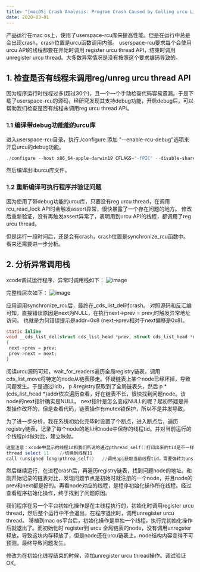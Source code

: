 ```yaml
---
title: "[macOS] Crash Analysis: Program Crash Caused by Calling urcu Library Functions"
date: 2020-03-01
---
```


产品运行在mac os上，使用了userspace-rcu库来提高性能。但是在运行中总是会出现crash，crash位置是urcu函数调用内部。
userspace-rcu要求每个会使用urcu API的线程都要在开始时调用 register urcu thread API，结束时调用 unregister urcu thread。大多数异常情况是没有按照这个要求编码导致的。

## 1. 检查是否有线程未调用reg/unreg urcu thread API
因为程序运行时线程过多(超过30个)，且一个一个手动检查代码容易遗漏。于是下载了userspace-rcu的源码，经研究发现其支持debug功能，开启debug后，可以帮助我们检查是否有线程未调用reg urcu thread API。
### 1.1 编译带debug功能能的urcu库
进入userspace-rcu目录，执行./configure 添加 "--enable-rcu-debug"选项来开启urcu的debug功能。

```powershell
./configure --host x86_64-apple-darwin19 CFLAGS="-fPIC" --disable-shared --enable-rcu-debug
```
然后编译出liburcu库文件。
### 1.2 重新编译可执行程序并验证问题
因为使用了带debug功能的urcu库，只要没有reg urcu thread，在调用rcu_read_lock API时会触发assert异常，很快暴露了一个存在问题的地方。
修改后重新验证，没有再触发assert异常了，表明用到urcu API的线程，都调用了reg urcu thread。

但是运行一段时间后，还是会有crash，crash位置是synchronize_rcu函数中。看来还需要进一步分析。
## 2. 分析异常调用栈
xcode调试运行程序，异常时调用栈如下：
![image](https://github.com/user-attachments/assets/d8664228-212f-4f3d-9f88-877fa15ef32e)

完整栈层次如下：
![image](https://github.com/user-attachments/assets/74a82ae4-f34c-47a5-abcc-ce1755946e1d)

应用调用synchronize_rcu后，最终在_cds_list_del时crash。
对照源码和反汇编可知，直接错误原因是next为NULL，在执行next->prev = prev;时触发异常地址访问。
也就是为何错误提示是addr=0x8 (next->prev相对于next偏移是0x8)。

```c
static inline
void __cds_list_del(struct cds_list_head *prev, struct cds_list_head *next)
{
 next->prev = prev;
 prev->next = next;
}
```

阅读urcu源码可知，wait_for_readers遍历全局registry链表，调用cds_list_move将特定的node从链表移走。怀疑链表上某个node已经坏掉，导致问题发生。于是通过lldb， p &registry获取到了全局链表头，然后 p *(cds_list_head *)addr依次遍历查看，好在链表不长，很快找到问题node。该node的next指针确实是NULL。
next指针是怎么变成NULL的呢？起初怀疑是并发操作改坏的，但是查看代码，链表操作有mutex锁保护，所以不是并发导致。

为了进一步分析，我在系统初始化完毕时设置了个断点，进入断点后，遍历registry链表，记录了每个node的地址和node中保存的线程tid。并对当前运行的个线程pid做对比，建立映射。

```powershell
这里注意：xcode中显示的线程id和我们所说的通过pthread_self()打印出来的tid是不一样的。想要获取线程tid，需要在lldb中切换到对应线程，再执行pthread_self()调用获取。例如：
thread select 11	//切换到线程11
call (unsigned long)pthrea_self()	//调用api获取当前线程tid，需要强转为unsigned long
```

然后继续运行，在进程crash后，再遍历registry链表，找到问题node的地址。和刚开始记录的链表对比，发现问题节点是初始时就注册的一个node，并且node的prev和next都是好的。再看node对应的线程，是程序初始化操作所在线程。经过查看程序初始化操作，终于找到了问题原因。

我们程序在另一个平台初始化操作是在主线程执行的，初始化时调用register urcu thread，然后整个运行中不会退出，在程序退出时，调用unregister urcu thread。
移植到mac os平台后，初始化操作是单独一个线程，执行完初始化操作后就退出了。而初始化时 register到 urcu 全局链表的node，没有调用unregster释放。导致这块内存释放了，但是node还在urcu链表上。node结构内容变得不可预测，最终导致问题发生。

修改为在初始化线程结束的时候，添加unregister urcu thread操作。调试验证OK。
